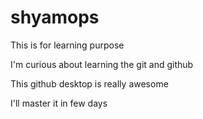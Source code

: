 # shyamops
 This is for learning purpose
 
I'm curious about learning the git and github

This github desktop is really awesome

I'll master it in few days
